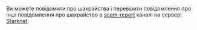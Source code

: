 Ви можете повідомити про шахрайства і перевірити повідомлення про інші повідомлення про шахрайство в [scam-report](https://discord.gg/qypnmzkhbc) каналі на сервері [Starknet](https://starknet.io/discord).